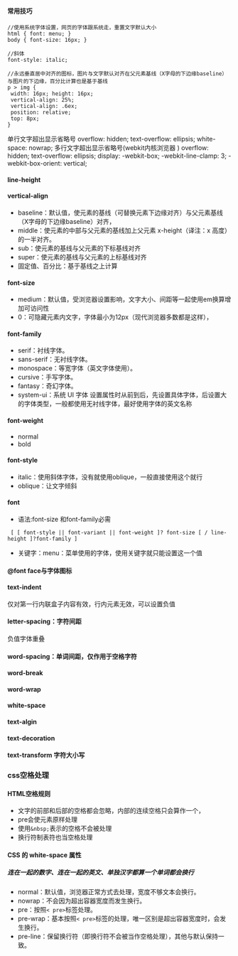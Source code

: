 #### 常用技巧
```
//使用系统字体设置，网页的字体跟系统走，重置文字默认大小
html { font: menu; } 
body { font-size: 16px; }

//斜体
font-style: italic;

//永远垂直居中对齐的图标，图片与文字默认对齐在父元素基线（X字母的下边缘baseline）与图片的下边缘，百分比计算也是基于基线
p > img {
 width: 16px; height: 16px;
 vertical-align: 25%;
 vertical-align: .6ex;
 position: relative;
 top: 8px;
} 
```

单行文字超出显示省略号 
overflow: hidden; 
text-overflow: ellipsis; 
white-space: nowrap; 
多行文字超出显示省略号(webkit内核浏览器 )
overflow: hidden; 
text-overflow: ellipsis; 
display: -webkit-box; 
-webkit-line-clamp: 3; 
-webkit-box-orient: vertical;
#### line-height


#### vertical-align
* baseline：默认值，使元素的基线（可替换元素下边缘对齐）与父元素基线（X字母的下边缘baseline）对齐，
* middle：使元素的中部与父元素的基线加上父元素 x-height（译注：x 高度）的一半对齐。
* sub：使元素的基线与父元素的下标基线对齐
* super：使元素的基线与父元素的上标基线对齐
* 固定值、百分比：基于基线之上计算

#### font-size  
* medium：默认值，受浏览器设置影响，文字大小、间距等一起使用em换算增加可访问性
* 0：可隐藏元素内文字，字体最小为12px（现代浏览器多数都是这样），

#### font-family
* serif：衬线字体。
* sans-serif：无衬线字体。
* monospace：等宽字体（英文字体使用）。
* cursive：手写字体。
* fantasy：奇幻字体。
* system-ui：系统 UI 字体
设置属性时从前到后，先设置具体字体，后设置大的字体类型，一般都使用无衬线字体，最好使用字体的英文名称

#### font-weight
* normal
* bold

#### font-style
* italic：使用斜体字体，没有就使用oblique，一般直接使用这个就行
* oblique：让文字倾斜

#### font
* 语法:font-size 和font-family必需
```
 [ [ font-style || font-variant || font-weight ]? font-size [ / line-height ]?font-family ] 
```
* 关键字：menu：菜单使用的字体，使用关键字就只能设置这一个值



#### @font face与字体图标

#### text-indent
仅对第一行内联盒子内容有效，行内元素无效，可以设置负值

#### letter-spacing：字符间距
负值字体重叠

#### word-spacing：单词间距，仅作用于空格字符

#### word-break

#### word-wrap

#### white-space

#### text-algin

#### text-decoration

#### text-transform 字符大小写

### css空格处理
#### HTML空格规则
* 文字的前部和后部的空格都会忽略，内部的连续空格只会算作一个，
* pre会使元素原样处理
* 使用`&nbsp;`表示的空格不会被处理
* 换行符制表符也当空格处理
#### CSS 的 white-space 属性
##### 连在一起的数字、连在一起的英文、单独汉字都算一个单词都会换行
* normal：默认值，浏览器正常方式去处理，宽度不够文本会换行。
* nowrap：不会因为超出容器宽度而发生换行。
* pre：按照`< pre>`标签处理。
* pre-wrap：基本按照`< pre>`标签的处理，唯一区别是超出容器宽度时，会发生换行。
* pre-line：保留换行符（即换行符不会被当作空格处理），其他与默认保持一致。